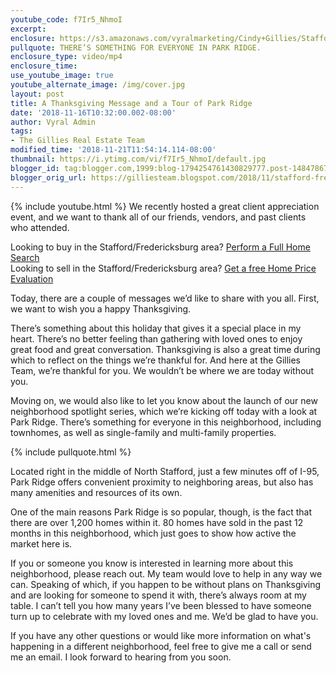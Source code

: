 ```yaml
---
youtube_code: f7Ir5_NhmoI
excerpt:
enclosure: https://s3.amazonaws.com/vyralmarketing/Cindy+Gillies/Stafford+%2526+Fredericksburg+Real+Estate+Agent-+What+Does+Park+Ridge+Have+to+Offer%253F.mp4
pullquote: THERE’S SOMETHING FOR EVERYONE IN PARK RIDGE.
enclosure_type: video/mp4
enclosure_time:
use_youtube_image: true
youtube_alternate_image: /img/cover.jpg
layout: post
title: A Thanksgiving Message and a Tour of Park Ridge
date: '2018-11-16T10:32:00.002-08:00'
author: Vyral Admin
tags:
- The Gillies Real Estate Team
modified_time: '2018-11-21T11:54:14.114-08:00'
thumbnail: https://i.ytimg.com/vi/f7Ir5_NhmoI/default.jpg
blogger_id: tag:blogger.com,1999:blog-1794254761430829777.post-1484786782416123222
blogger_orig_url: https://gilliesteam.blogspot.com/2018/11/stafford-fredericksburg-real-estate-agent-what-does-park-ridge-have-to-offer.html
---
```

{% include youtube.html %}
We recently hosted a great client appreciation event, and we want to thank all of our friends, vendors, and past clients who attended.

<div class="post-cta">
Looking to buy in the Stafford/Fredericksburg area? <a href="http://www.staffordfredericksburghomesearch.com/search/" target="_blank">Perform a Full Home Search</a><br>
Looking to sell in the Stafford/Fredericksburg area? <a href="http://www.staffordfredericksburghomesearch.com/homevalue/StaffordVA" target="_blank">Get a free Home Price Evaluation</a>
</div>

Today, there are a couple of messages we’d like to share with you all. First, we want to wish you a happy Thanksgiving.

There’s something about this holiday that gives it a special place in my heart. There’s no better feeling than gathering with loved ones to enjoy great food and great conversation. Thanksgiving is also a great time during which to reflect on the things we’re thankful for. And here at the Gillies Team, we’re thankful for you. We wouldn’t be where we are today without you.

Moving on, we would also like to let you know about the launch of our new neighborhood spotlight series, which we’re kicking off today with a look at Park Ridge. There’s something for everyone in this neighborhood, including townhomes, as well as single-family and multi-family properties.

{% include pullquote.html %}

Located right in the middle of North Stafford, just a few minutes off of I-95, Park Ridge offers convenient proximity to neighboring areas, but also has many amenities and resources of its own.

One of the main reasons Park Ridge is so popular, though, is the fact that there are over 1,200 homes within it. 80 homes have sold in the past 12 months in this neighborhood, which just goes to show how active the market here is.

If you or someone you know is interested in learning more about this neighborhood, please reach out. My team would love to help in any way we can. Speaking of which, if you happen to be without plans on Thanksgiving and are looking for someone to spend it with, there’s always room at my table. I can’t tell you how many years I’ve been blessed to have someone turn up to celebrate with my loved ones and me. We’d be glad to have you.

If you have any other questions or would like more information on what's happening in a different neighborhood, feel free to give me a call or send me an email. I look forward to hearing from you soon.
